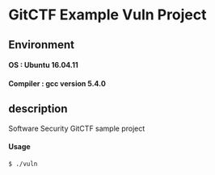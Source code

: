 # GitCTF Example Vuln Project

## Environment
#### OS : Ubuntu 16.04.11
#### Compiler : gcc version 5.4.0 
## description
Software Security GitCTF sample project
#### Usage
`$ ./vuln`

